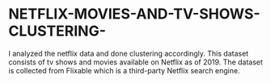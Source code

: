 # NETFLIX-MOVIES-AND-TV-SHOWS-CLUSTERING-
I analyzed the netflix data and done clustering accordingly. This dataset consists of tv shows and movies available on Netflix as of 2019. The dataset is collected from Flixable which is a third-party Netflix search engine.
